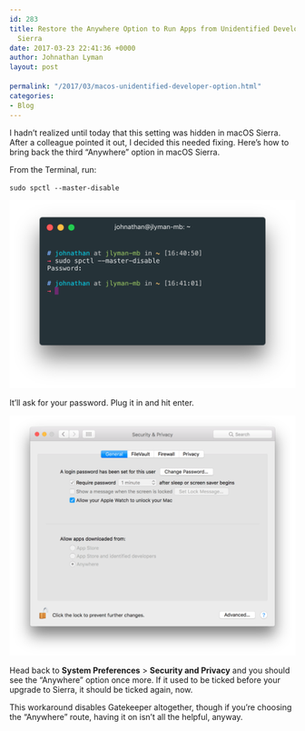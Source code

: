 ```yaml
---
id: 283
title: Restore the Anywhere Option to Run Apps from Unidentified Developers in macOS
  Sierra
date: 2017-03-23 22:41:36 +0000
author: Johnathan Lyman
layout: post

permalink: "/2017/03/macos-unidentified-developer-option.html"
categories:
- Blog
---
```

I hadn’t realized until today that this setting was hidden in macOS Sierra. After a colleague pointed it out, I decided this needed fixing. Here’s how to bring back the third “Anywhere” option in macOS Sierra.

From the Terminal, run:

`sudo spctl --master-disable`

![](/assets/images/2017/03/Screen-Shot-2017-03-23-at-4.41.02-PM.png?resize=525%2C345&ssl=1)

It’ll ask for your password. Plug it in and hit enter.

![](/assets/images/2017/03/Screen-Shot-2017-03-23-at-4.36.15-PM.png?resize=525%2C441&ssl=1)

Head back to **System Preferences** \> **Security and Privacy** and you should see the “Anywhere” option once more. If it used to be ticked before your upgrade to Sierra, it should be ticked again, now.

This workaround disables Gatekeeper altogether, though if you’re choosing the “Anywhere” route, having it on isn’t all the helpful, anyway.